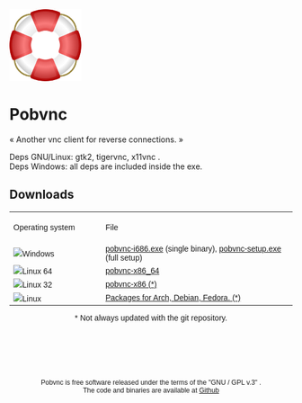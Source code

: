 <div style="align: center">
<img src="source/lifesaver.png" />
<h1 >Pobvnc</h1>
<p>« Another vnc client for reverse connections. »</p>
</div>

<p>Deps GNU/Linux: gtk2, tigervnc, x11vnc .<br>
Deps Windows: all deps are included inside the exe.</p>

<h2>Downloads</h2>

<div style="margin-bottom: 5px; font-family:Helvetica;" align="center">
<table>
	<tr><td style="width: 150px;height: 50px">Operating system</td><td>File</td></tr>
	<tr><td><img src="http://www.freemedialab.org/progetti/img/win.png">Windows</td><td><a href="http://www.freemedialab.org/listing/pobvnc/Windows/pobvnc-i686.exe">pobvnc-i686.exe</a> (single binary), <a href="http://www.freemedialab.org/listing/pobvnc/Windows/pobvnc-setup.exe">pobvnc-setup.exe</a> (full setup)</td></tr>
	<tr><td><img src="http://www.freemedialab.org/progetti/img/linux.png">Linux 64</td><td><a href="https://raw.githubusercontent.com/pobfdm/pobvnc/master/linux64/pobvnc-x86_64">pobvnc-x86_64</a></td></tr>
	<tr><td><img src="http://www.freemedialab.org/progetti/img/linux.png">Linux 32</td><td><a href="https://raw.githubusercontent.com/pobfdm/pobvnc/master/linux32/pobvnc-x86">pobvnc-x86 (*)</a></td></tr>
	<tr><td><img src="http://www.freemedialab.org/progetti/img/linux.png">Linux </td><td><a href="http://www.freemedialab.org/listing/pobvnc/"> Packages for Arch, Debian, Fedora. (*)</a></td></tr>
	
</table>
<p>* Not always updated with the git repository.</p>	
</div>
<div align="center" style="margin-top: 100px; font-size: 12px; font-family:Helvetica">
Pobvnc is free software released under the terms of the "GNU / GPL v.3" .<br> 
The code and binaries are available at <a href="https://github.com/pobfdm/pobvnc">Github</a>
</div>
